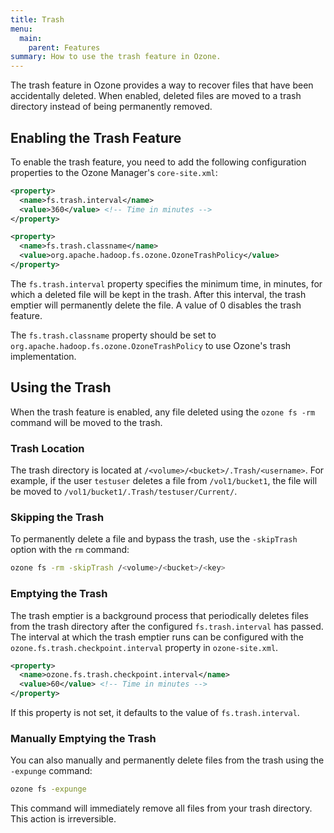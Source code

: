 ```yaml
---
title: Trash
menu:
  main:
    parent: Features
summary: How to use the trash feature in Ozone.
---
```

<!---
  Licensed to the Apache Software Foundation (ASF) under one or more
  contributor license agreements.  See the NOTICE file distributed with
  this work for additional information regarding copyright ownership.
  The ASF licenses this file to You under the Apache License, Version 2.0
  (the "License"); you may not use this file except in compliance with
  the License.  You may obtain a copy of the License at

      http://www.apache.org/licenses/LICENSE-2.0

  Unless required by applicable law or agreed to in writing, software
  distributed under the License is distributed on an "AS IS" BASIS,
  WITHOUT WARRANTIES OR CONDITIONS OF ANY KIND, either express or implied.
  See the License for the specific language governing permissions and
  limitations under the License.
-->

The trash feature in Ozone provides a way to recover files that have been accidentally deleted. When enabled, deleted files are moved to a trash directory instead of being permanently removed.

## Enabling the Trash Feature

To enable the trash feature, you need to add the following configuration properties to the Ozone Manager's `core-site.xml`:

```xml
<property>
  <name>fs.trash.interval</name>
  <value>360</value> <!-- Time in minutes -->
</property>

<property>
  <name>fs.trash.classname</name>
  <value>org.apache.hadoop.fs.ozone.OzoneTrashPolicy</value>
</property>
```

The `fs.trash.interval` property specifies the minimum time, in minutes, for which a deleted file will be kept in the trash. After this interval, the trash emptier will permanently delete the file. A value of 0 disables the trash feature.

The `fs.trash.classname` property should be set to `org.apache.hadoop.fs.ozone.OzoneTrashPolicy` to use Ozone's trash implementation.

## Using the Trash

When the trash feature is enabled, any file deleted using the `ozone fs -rm` command will be moved to the trash.

### Trash Location

The trash directory is located at `/<volume>/<bucket>/.Trash/<username>`. For example, if the user `testuser` deletes a file from `/vol1/bucket1`, the file will be moved to `/vol1/bucket1/.Trash/testuser/Current/`.

### Skipping the Trash

To permanently delete a file and bypass the trash, use the `-skipTrash` option with the `rm` command:

```bash
ozone fs -rm -skipTrash /<volume>/<bucket>/<key>
```

### Emptying the Trash

The trash emptier is a background process that periodically deletes files from the trash directory after the configured `fs.trash.interval` has passed. The interval at which the trash emptier runs can be configured with the `ozone.fs.trash.checkpoint.interval` property in `ozone-site.xml`.

```xml
<property>
  <name>ozone.fs.trash.checkpoint.interval</name>
  <value>60</value> <!-- Time in minutes -->
</property>
```

If this property is not set, it defaults to the value of `fs.trash.interval`.

### Manually Emptying the Trash

You can also manually and permanently delete files from the trash using the `-expunge` command:

```bash
ozone fs -expunge
```

This command will immediately remove all files from your trash directory. This action is irreversible.
